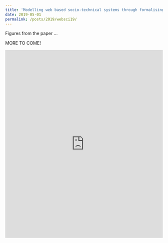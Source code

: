 ```yaml
---
title: 'Modelling web based socio-technical systems through formalising possible sequences of human experience'
date: 2019-05-01
permalink: /posts/2019/websci19/
---
```


Figures from the paper ...

MORE TO COME!

<iframe width="100%" height="600" frameborder="0" scrolling="no" src="https://plot.ly/~robwalton/23.embed?share_key=60Wyc7EAtrnxejweBeIq79">
</iframe>


